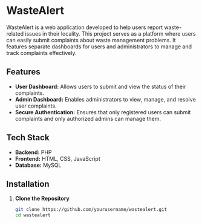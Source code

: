 # WasteAlert

WasteAlert is a web application developed to help users report waste-related issues in their locality. This project serves as a platform where users can easily submit complaints about waste management problems. It features separate dashboards for users and administrators to manage and track complaints effectively.
## Features

- **User Dashboard:** Allows users to submit and view the status of their complaints.
- **Admin Dashboard:** Enables administrators to view, manage, and resolve user complaints.
- **Secure Authentication:** Ensures that only registered users can submit complaints and only authorized admins can manage them.
## Tech Stack

- **Backend:** PHP
- **Frontend:** HTML, CSS, JavaScript
- **Database:** MySQL
## Installation

1. **Clone the Repository**
   ```bash
   git clone https://github.com/yourusername/wastealert.git
   cd wastealert
